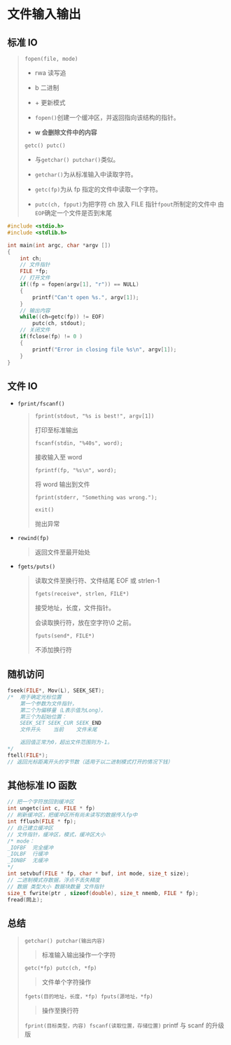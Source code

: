 <!--
title: 08-文件操作
sort:
-->

# 文件输入输出

## 标准 IO

> `fopen(file, mode)`
>
> - rwa 读写追
> - b 二进制
> - \+ 更新模式
> - `fopen()`创建一个缓冲区，并返回指向该结构的指针。
>
> - **w 会删除文件中的内容**
>
> `getc() putc()`
>
> - 与`getchar() putchar()`类似。
>
> - `getchar()`为从标准输入中读取字符。
>
> - `getc(fp)`为从 fp 指定的文件中读取一个字符。
>
> - `putc(ch, fpput)`为把字符 ch 放入 FILE 指针`fpout`所制定的文件中
>   由`EOP`确定一个文件是否到末尾

```c
#include <stdio.h>
#include <stdlib.h>

int main(int argc, char *argv [])
{
    int ch;
    // 文件指针
    FILE *fp;
    // 打开文件
    if((fp = fopen(argv[1], "r")) == NULL)
    {
        printf("Can't open %s.", argv[1]);
    }
    // 输出内容
    while((ch=getc(fp)) != EOF)
        putc(ch, stdout);
    // 关闭文件
    if(fclose(fp) != 0 )
    {
        printf("Error in closing file %s\n", argv[1]);
    }
}
```

## 文件 IO

- `fprint/fscanf()`

  > `fprint(stdout, "%s is best!", argv[1])`
  >
  > 打印至标准输出
  >
  > `fscanf(stdin, "%40s", word);`
  >
  > 接收输入至 word
  >
  > `fprintf(fp, "%s\n", word);`
  >
  > 将 word 输出到文件
  >
  > `fprint(stderr, "Something was wrong.");`
  >
  > `exit()`
  >
  > 抛出异常

- `rewind(fp)`

  > 返回文件至最开始处

- `fgets/puts()`
  > 读取文件至换行符、文件结尾 EOF 或 strlen-1
  >
  > `fgets(receive*, strlen, FILE*)`
  >
  > 接受地址，长度，文件指针。
  >
  > 会读取换行符，放在空字符\0 之前。
  >
  > `fputs(send*, FILE*)`
  >
  > 不添加换行符

## 随机访问

```c
fseek(FILE*, Mov(L), SEEK_SET);
/*  用于确定光标位置
    第一个参数为文件指针，
    第二个为偏移量（L表示值为Long），
    第三个为起始位置：
    SEEK_SET SEEK_CUR SEEK_END
    文件开头    当前    文件末尾

    返回值正常为0，超出文件范围则为-1。
*/
ftell(FILE*);
// 返回光标距离开头的字节数（适用于以二进制模式打开的情况下钱）
```

## 其他标准 IO 函数

```c
// 把一个字符放回到缓冲区
int ungetc(int c, FILE * fp)
// 刷新缓冲区，把缓冲区所有尚未读写的数据传入fp中
int fflush(FILE * fp);
// 自己建立缓冲区
// 文件指针，缓冲区，模式，缓冲区大小
/* mode：
_IOFBF  完全缓冲
_IOLBF  行缓冲
_IONBF  无缓冲
*/
int setvbuf(FILE * fp, char * buf, int mode, size_t size);
// 二进制模式存数据，浮点不丢失精度
// 数据 类型大小 数据块数量 文件指针
size_t fwrite(ptr , sizeof(double), size_t nmemb, FILE * fp);
fread(同上);
```

## 总结

> `getchar() putchar(输出内容)`
>
> > 标准输入输出操作一个字符
>
> `getc(*fp) putc(ch, *fp)`
>
> > 文件单个字符操作
>
> `fgets(目的地址，长度，*fp) fputs(源地址，*fp)`
>
> > 操作至换行符
>
> `fprint(目标类型，内容) fscanf(读取位置，存储位置)`
> printf 与 scanf 的升级版
